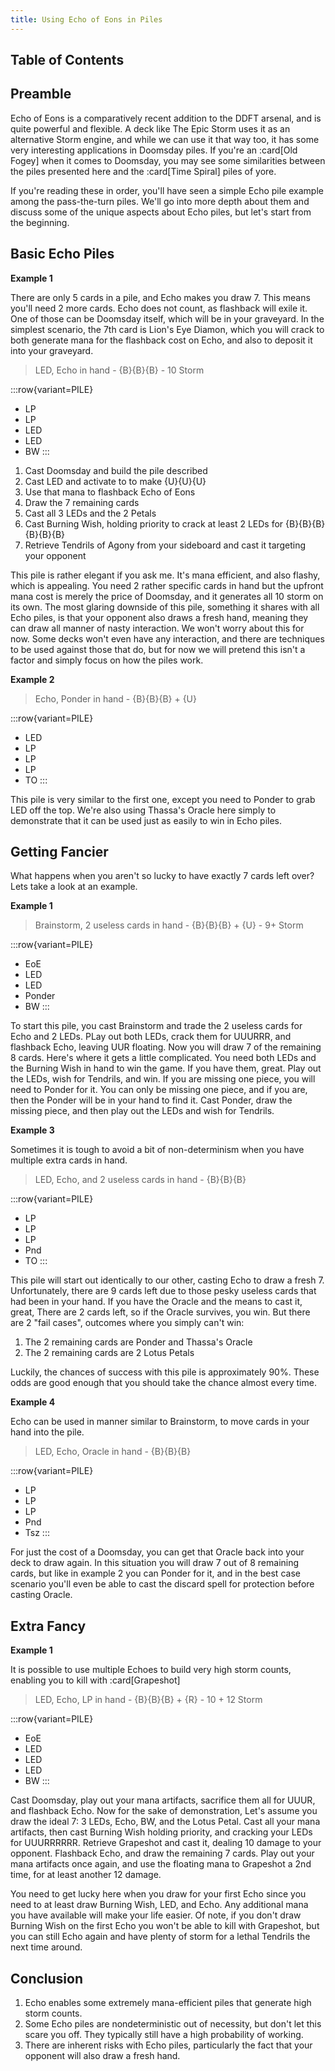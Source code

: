 ```yaml
---
title: Using Echo of Eons in Piles
---
```


## Table of Contents

## Preamble

Echo of Eons is a comparatively recent addition to the DDFT arsenal, and is
quite powerful and flexible. A deck like The Epic Storm uses it as an
alternative Storm engine, and while we can use it that way too, it has some very
interesting applications in Doomsday piles. If you're an :card[Old Fogey] when
it comes to Doomsday, you may see some similarities between the piles presented
here and the :card[Time Spiral] piles of yore.

If you're reading these in order, you'll have seen a simple Echo pile example
among the pass-the-turn piles. We'll go into more depth about them and discuss
some of the unique aspects about Echo piles, but let's start from the beginning.

## Basic Echo Piles

**Example 1**

There are only 5 cards in a pile, and Echo makes you draw 7. This means you'll
need 2 more cards. Echo does not count, as flashback will exile it. One of those
can be Doomsday itself, which will be in your graveyard. In the simplest
scenario, the 7th card is Lion's Eye Diamon, which you will crack to both
generate mana for the flashback cost on Echo, and also to deposit it into your
graveyard.

> LED, Echo in hand - {B}{B}{B} - 10 Storm

:::row{variant=PILE}
- LP
- LP
- LED
- LED
- BW
:::

1. Cast Doomsday and build the pile described
2. Cast LED and activate to to make {U}{U}{U}
3. Use that mana to flashback Echo of Eons
4. Draw the 7 remaining cards
5. Cast all 3 LEDs and the 2 Petals
6. Cast Burning Wish, holding priority to crack at least 2 LEDs for
   {B}{B}{B}{B}{B}{B}
7. Retrieve Tendrils of Agony from your sideboard and cast it targeting your
   opponent

This pile is rather elegant if you ask me. It's mana efficient, and also flashy,
which is appealing. You need 2 rather specific cards in hand but the upfront
mana cost is merely the price of Doomsday, and it generates all 10 storm on its
own. The most glaring downside of this pile, something it shares with all Echo
piles, is that your opponent also draws a fresh hand, meaning they can draw all
manner of nasty interaction. We won't worry about this for now. Some decks won't
even have any interaction, and there are techniques to be used against those
that do, but for now we will pretend this isn't a factor and simply focus on how
the piles work.

**Example 2**

> Echo, Ponder in hand - {B}{B}{B} + {U}

:::row{variant=PILE}
- LED
- LP
- LP
- LP
- TO
:::

This pile is very similar to the first one, except you need to Ponder to grab
LED off the top. We're also using Thassa's Oracle here simply to demonstrate
that it can be used just as easily to win in Echo piles.

## Getting Fancier

What happens when you aren't so lucky to have exactly 7 cards left over? Lets
take a look at an example.

**Example 1**

> Brainstorm, 2 useless cards in hand - {B}{B}{B} + {U} - 9+ Storm

:::row{variant=PILE}
- EoE
- LED
- LED
- Ponder
- BW
:::

To start this pile, you cast Brainstorm and trade the 2 useless cards for Echo
and 2 LEDs. PLay out both LEDs, crack them for UUURRR, and flashback Echo,
leaving UUR floating. Now you will draw 7 of the remaining 8 cards. Here's where
it gets a little complicated. You need both LEDs and the Burning Wish in hand to
win the game. If you have them, great. Play out the LEDs, wish for Tendrils, and
win. If you are missing one piece, you will need to Ponder for it. You can only
be missing one piece, and if you are, then the Ponder will be in your hand to
find it. Cast Ponder, draw the missing piece, and then play out the LEDs and
wish for Tendrils.

**Example 3**

Sometimes it is tough to avoid a bit of non-determinism when you have multiple
extra cards in hand.

> LED, Echo, and 2 useless cards in hand - {B}{B}{B}

:::row{variant=PILE}
- LP
- LP
- LP
- Pnd
- TO
:::

This pile will start out identically to our other, casting Echo to draw a
fresh 7. Unfortunately, there are 9 cards left due to those pesky useless cards
that had been in your hand. If you have the Oracle and the means to cast it,
great, There are 2 cards left, so if the Oracle survives, you win. But there are
2 "fail cases", outcomes where you simply can't win:

1. The 2 remaining cards are Ponder and Thassa's Oracle
2. The 2 remaining cards are 2 Lotus Petals

Luckily, the chances of success with this pile is approximately 90%. These odds
are good enough that you should take the chance almost every time.

**Example 4**

Echo can be used in manner similar to Brainstorm, to move cards in your hand
into the pile.

> LED, Echo, Oracle in hand - {B}{B}{B}

:::row{variant=PILE}
- LP
- LP
- LP
- Pnd
- Tsz
:::

For just the cost of a Doomsday, you can get that Oracle back into your deck to
draw again. In this situation you will draw 7 out of 8 remaining cards, but like
in example 2 you can Ponder for it, and in the best case scenario you'll even be
able to cast the discard spell for protection before casting Oracle.

## Extra Fancy

**Example 1**

It is possible to use multiple Echoes to build very high storm counts, enabling
you to kill with :card[Grapeshot]

> LED, Echo, LP in hand - {B}{B}{B} + {R} - 10 + 12 Storm

:::row{variant=PILE}
- EoE
- LED
- LED
- LED
- BW
:::

Cast Doomsday, play out your mana artifacts, sacrifice them all for UUUR, and
flashback Echo. Now for the sake of demonstration, Let's assume you draw the
ideal 7: 3 LEDs, Echo, BW, and the Lotus Petal. Cast all your mana artifacts,
then cast Burning Wish holding priority, and cracking your LEDs for UUURRRRRR.
Retrieve Grapeshot and cast it, dealing 10 damage to your opponent. Flashback
Echo, and draw the remaining 7 cards. Play out your mana artifacts once again,
and use the floating mana to Grapeshot a 2nd time, for at least another 12
damage.

You need to get lucky here when you draw for your first Echo since you need to
at least draw Burning Wish, LED, and Echo. Any additional mana you have
available will make your life easier. Of note, if you don't draw Burning Wish on
the first Echo you won't be able to kill with Grapeshot, but you can still Echo
again and have plenty of storm for a lethal Tendrils the next time around.

## Conclusion

1. Echo enables some extremely mana-efficient piles that generate high storm
   counts.
2. Some Echo piles are nondeterministic out of necessity, but don't let this
   scare you off. They typically still have a high probability of working.
3. There are inherent risks with Echo piles, particularly the fact that your
   opponent will also draw a fresh hand.
